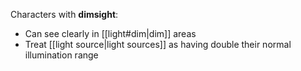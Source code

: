 
Characters with **dimsight**:

- Can see clearly in [[light#dim|dim]] areas
- Treat [[light source|light sources]] as having double their normal illumination range
